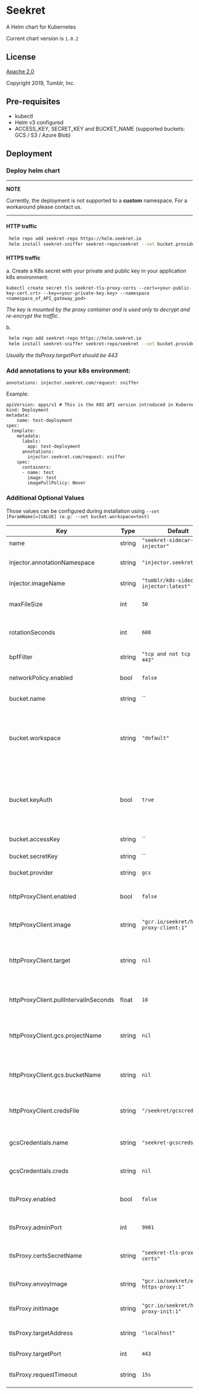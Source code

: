 Seekret
=======
A Helm chart for Kubernetes

Current chart version is `1.0.2`

## License

[Apache 2.0](/helm/LICENSE.txt)

Copyright 2019, Tumblr, Inc.

## Pre-requisites

- kubectl
- Helm v3 configured 
- ACCESS_KEY, SECRET_KEY and BUCKET_NAME (supported buckets: GCS / S3 / Azure Blob)

## Deployment

### Deploy helm chart 

---
**NOTE**

Currently, the deployment is not supported to a **custom** namespace. For a workaround please contact us.

---

#### HTTP traffic
```bash
 helm repo add seekret-repo https://helm.seekret.io
 helm install seekret-sniffer seekret-repo/seekret --set bucket.provider={PROVIDER} --set bucket.accessKey={ACCESS_KEY} --set bucket.secretKey={SECRET_KEY} --set bucket.name={BUCKET_NAME} --set bpfFilter="tcp port [PORT_NUMBER]"
```

#### HTTPS traffic
a. Create a K8s secret with your private and public key in your application k8s environment:

`kubectl create secret tls seekret-tls-proxy-certs --cert=<your-public-key-cert.crt> --key=<your-private-key.key> --namespace <namespace_of_API_gateway_pod>`
   
_The key is mounted by the proxy container and is used only to decrypt and re-encrypt the traffic._

b. 
```bash
 helm repo add seekret-repo https://helm.seekret.io
 helm install seekret-sniffer seekret-repo/seekret --set bucket.provider={PROVIDER} --set bucket.accessKey={ACCESS_KEY} --set bucket.secretKey={SECRET_KEY} --set bucket.name={BUCKET_NAME} --set tlsProxy.enabled=true --set tlsProxy.targetPort={PORT_NUMBER} 
```
_Usually the tlsProxy.targetPort should be 443_

### Add annotations to your k8s environment:

`annotations: injector.seekret.com/request: sniffer`

Example:
```
apiVersion: apps/v1 # This is the K8S API version introduced in Kubernetes 1.9.0
kind: Deployment
metadata:
    name: test-deployment
spec:
  template:
    metadata:
      labels:
        app: test-deployment
      annotations:
        injector.seekret.com/request: sniffer
    spec:
      containers:
      - name: test
        image: test 
        imagePullPolicy: Never
```

### Additional Optional Values

Those values can be configured during installation using ``` --set [ParamName]=[VALUE] (e.g: --set bucket.workspace=test) ```

| Key | Type | Default | Description |
|-----|------|---------|-------------|
| name | string | `"seekret-sidecar-injector"` | App name |
| injector.annotationNamespace | string | `"injector.seekret.com"` | The annotation namespace |
| injector.imageName | string | `"tumblr/k8s-sidecar-injector:latest"` | The image of the injector |
| maxFileSize | int | `50` | Maximum pcap file size in MBs |
| rotationSeconds | int | `600` | Number of seconds between file rotations |
| bpfFilter | string | `"tcp and not tcp port 443"` | The bpf filter for the sniffer |
| networkPolicy.enabled | bool | `false` | Whether to add a network policy |
| bucket.name | string | `` | Bucket name for pcaps |
| bucket.workspace | string | `"default"` | The workspace in the Seekret app to send requests too. Must be an existing workspace |
| bucket.keyAuth | bool | `true` | if true, using HMAC key authentication, otherwise AWS role-based IAM access assumed |
| bucket.accessKey | string | `` | Access key for sniffer |
| bucket.secretKey | string | `` | Secret key for sniffer |
| bucket.provider | string | `gcs` | one of `gcs`, `s3`, `azure` |
| httpProxyClient.enabled | bool | `false` | Whether to deploy Seekret's HTTP Proxy |
| httpProxyClient.image | string | `"gcr.io/seekret/http-proxy-client:1"` | Docker image of the HTTP Proxy client |
| httpProxyClient.target | string | `nil` | Target URL for the proxy. The value must include a schema ("http://") |
| httpProxyClient.pullIntervalInSeconds | float | `10` | Seconds between each requests batch |
| httpProxyClient.gcs.projectName | string | `nil` | Name of the GCP project where the requests are stored |
| httpProxyClient.gcs.bucketName | string | `nil` | Name of the GCS bucket where the requests are stored |
| httpProxyClient.credsFile | string | `"/seekret/gcscreds.json"` | Path in which to store the GCS credentials file |
| gcsCredentials.name | string | `"seekret-gcscreds"` | Name of the secret with the GCS credentials |
| gcsCredentials.creds | string | `nil` | The content of the GCS credentials file |
| tlsProxy.enabled | bool | `false` | Whether the TLS proxy is enabled on the target pod |
| tlsProxy.adminPort | int | `9901` | The port for Envoy's admin interface |
| tlsProxy.certsSecretName | string | `"seekret-tls-proxy-certs"` | Name of the secret value with the certificates |
| tlsProxy.envoyImage | string | `"gcr.io/seekret/envoy-https-proxy:1"` | Image to use for the envoy pod |
| tlsProxy.initImage | string | `"gcr.io/seekret/https-proxy-init:1"` | Image to use for the init container |
| tlsProxy.targetAddress | string | `"localhost"` | Target address of the TLS proxy |
| tlsProxy.targetPort | int | `443` | Target port of the TLS proxy |
| tlsProxy.requestTimeout | string | `15s` | The timeout for a single request |
